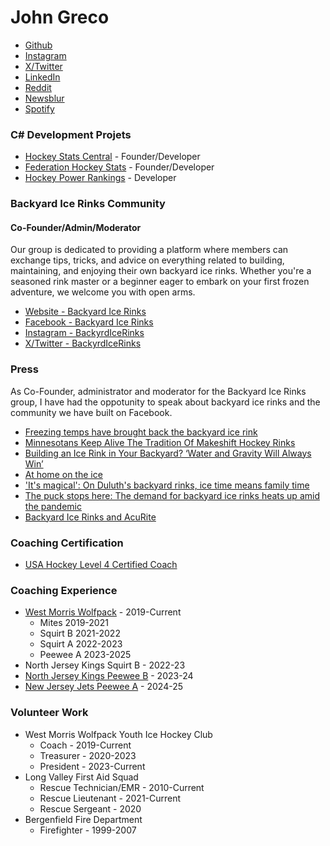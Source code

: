 # John Greco

- [Github](https://www.github.com/jfgreco)
- [Instagram](https://www.instagram.com/jfgreco)
- [X/Twitter](https://www.twitter.com/jfgreco)
- [LinkedIn](https://www.linkedin.com/in/jfgreco/)
- [Reddit](https://www.reddit.com/user/jfgreco)
- [Newsblur](https://jfgreco.newsblur.com/)
- [Spotify](https://open.spotify.com/user/jfgreco)

### C# Development Projets
- [Hockey Stats Central](https://www.hockeystatscentral.com) - Founder/Developer
- [Federation Hockey Stats](https://www.federationhockeystats.com) - Founder/Developer
- [Hockey Power Rankings](https://www.hockeypowerrankings.com) - Developer

### Backyard Ice Rinks Community
#### Co-Founder/Admin/Moderator
Our group is dedicated to providing a platform where members can exchange tips, tricks, and advice on everything related to building, maintaining, and enjoying their own backyard ice rinks. Whether you're a seasoned rink master or a beginner eager to embark on your first frozen adventure, we welcome you with open arms.
- [Website - Backyard Ice Rinks](https://www.backyardicerinks.org)
- [Facebook - Backyard Ice Rinks](https://www.facebook.com/groups/backyardicerinks)
- [Instagram - BackyrdIceRinks](https://www.instagram.com/backyrdicerinks)
- [X/Twitter - BackyrdIceRinks](https://twitter.com/backyrdicerinks)

### Press
As Co-Founder, administrator and moderator for the Backyard Ice Rinks group, I have had the oppotunity to speak about backyard ice rinks and the community we have built on Facebook. 
- [Freezing temps have brought back the backyard ice rink](https://www.inquirer.com/arts/backyard-rinks-are-sliding-into-favor-20250124.html)
- [Minnesotans Keep Alive The Tradition Of Makeshift Hockey Rinks](https://www.npr.org/2020/01/10/795160993/minnesotans-keep-alive-the-tradition-of-makeshift-hockey-rinks)
- [Building an Ice Rink in Your Backyard? ‘Water and Gravity Will Always Win’](https://www.wsj.com/articles/building-an-ice-rink-in-your-backyard-water-and-gravity-will-always-win-11613494552)
- [At home on the ice](https://www.startribune.com/minnesotas-coolest-backyard-ice-rinks-complete-with-floodlights-and-homemade-zambonis/600142278/)
- ['It's magical': On Duluth's backyard rinks, ice time means family time](https://www.mprnews.org/story/2020/01/14/photos-video-duluths-backyard-rinks-continue-tradition-of-frozen-fun-of-frozen-fun)
- [The puck stops here: The demand for backyard ice rinks heats up amid the pandemic](https://www.boston.com/real-estate/real-estate-news/2020/11/11/demand-for-backyard-ice-rinks-heats-up-in-pandemic/)
- [Backyard Ice Rinks and AcuRite](https://www.acurite.com/blog/backyard-ice-rinks-and-acurite.html)

### Coaching Certification
- [USA Hockey Level 4 Certified Coach](https://cepsearch.usahockey.com/eyJpdiI6IldQeUVNNklaOUt3WjVHeE1YeEo2UGc9PSIsInZhbHVlIjoidzkxZjJvMWVmRmUwZ0NreWJNRzE3QT09IiwibWFjIjoiZjc5OWMyZjEyMDQyMGVlNmJmMzIyODAyYWU0NTgyMWZkOGY5NTc0ZDU3MTFhZWExNzk3MWNjNDA2ZTU5MGI1NCJ9)

### Coaching Experience
- [West Morris Wolfpack](https://www.wolfpackicehockey.com) - 2019-Current
    - Mites 2019-2021
    - Squirt B 2021-2022
    - Squirt A 2022-2023
    - Peewee A 2023-2025
- North Jersey Kings Squirt B - 2022-23
- [North Jersey Kings Peewee B](https://myhockeyrankings.com/team_info.php?y=2023&t=24236) - 2023-24
- [New Jersey Jets Peewee A](https://myhockeyrankings.com/team_info.php?y=2024&t=18015) - 2024-25

### Volunteer Work
- West Morris Wolfpack Youth Ice Hockey Club
    - Coach - 2019-Current
    - Treasurer - 2020-2023
    - President - 2023-Current
- Long Valley First Aid Squad
    - Rescue Technician/EMR - 2010-Current
    - Rescue Lieutenant - 2021-Current
    - Rescue Sergeant - 2020
- Bergenfield Fire Department
    - Firefighter - 1999-2007 
